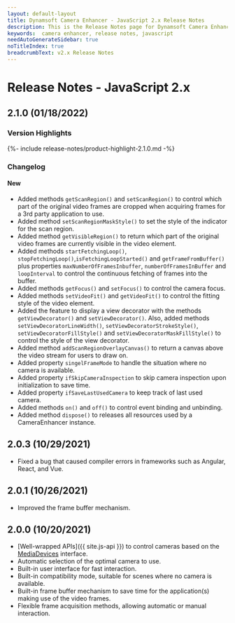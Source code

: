 ```yaml
---
layout: default-layout
title: Dynamsoft Camera Enhancer - JavaScript 2.x Release Notes 
description: This is the Release Notes page for Dynamsoft Camera Enhancer JavaScript SDK.
keywords:  camera enhancer, release notes, javascript
needAutoGenerateSidebar: true
noTitleIndex: true
breadcrumbText: v2.x Release Notes
---
```


# Release Notes - JavaScript 2.x

## 2.1.0 (01/18/2022)

<div class="fold-panel-prefix"></div>

### Version Highlights <i class="fa fa-caret-down"></i>

<div class="fold-panel-start"></div>

{%- include release-notes/product-highlight-2.1.0.md -%}

<div class="fold-panel-end"></div>

### Changelog

#### New

* Added methods `getScanRegion()` and `setScanRegion()` to control which part of the original video frames are cropped when acquiring frames for a 3rd party application to use.
* Added method `setScanRegionMaskStyle()` to set the style of the indicator for the scan region.
* Added method `getVisibleRegion()` to return which part of the original video frames are currently visible in the video element.
* Added methods `startFetchingLoop()`, `stopFetchingLoop()`,`isFetchingLoopStarted()` and `getFrameFromBuffer()` plus properties `maxNumberOfFramesInbuffer`, `numberOfFramesInBuffer` and `loopInterval` to control the continuous fetching of frames into the buffer.
* Added methods `getFocus()` and `setFocus()` to control the camera focus.
* Added methods `setVideoFit()` and `getVideoFit()` to control the fitting style of the video element.
* Added the feature to display a view decorator with the methods `getViewDecorator()` and `setViewDecorator()`. Also, added methods `setViewDecoratorLineWidth()`, `setViewDecoratorStrokeStyle()`, `setViewDecoratorFillStyle()` and `setViewDecoratorMaskFillStyle()` to control the style of the view decorator.
* Added method `addScanRegionOverlayCanvas()` to return a canvas above the video stream for users to draw on.
* Added property `singelFrameMode` to handle the situation where no camera is available.
* Added property `ifSkipCameraInspection` to skip camera inspection upon initialization to save time.
* Added property `ifSaveLastUsedCamera` to keep track of last used camera.
* Added methods `on()` and `off()` to control event binding and unbinding.
* Added method `dispose()` to releases all resources used by a CameraEnhancer instance.

## 2.0.3 (10/29/2021)

* Fixed a bug that caused compiler errors in frameworks such as Angular, React, and Vue.

## 2.0.1 (10/26/2021)

* Improved the frame buffer mechanism.

## 2.0.0 (10/20/2021)

* [Well-wrapped APIs]({{ site.js-api }}) to control cameras based on the [MediaDevices](https://developer.mozilla.org/en-US/docs/Web/API/MediaDevices) interface.
* Automatic selection of the optimal camera to use.
* Built-in user interface for fast interaction.
* Built-in compatibility mode, suitable for scenes where no camera is available.
* Built-in frame buffer mechanism to save time for the application(s) making use of the video frames.
* Flexible frame acquisition methods, allowing automatic or manual interaction.

